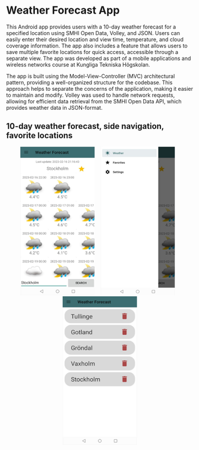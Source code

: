 # Weather Forecast App
This Android app provides users with a 10-day weather forecast for a specified location using SMHI Open Data, Volley, and JSON. Users can easily enter their desired location and view time, temperature, and cloud coverage information. The app also includes a feature that allows users to save multiple favorite locations for quick access, accessible through a separate view. The app was developed as part of a mobile applications and wireless networks course at Kungliga Tekniska Högskolan.

The app is built using the Model-View-Controller (MVC) architectural pattern, providing a well-organized structure for the codebase. This approach helps to separate the concerns of the application, making it easier to maintain and modify. Volley was used to handle network requests, allowing for efficient data retrieval from the SMHI Open Data API, which provides weather data in JSON-format.

## 10-day weather forecast, side navigation, favorite locations
<p align="center">
  <img src="weather_forecast.jpg" alt="Example image 1" width="200" height="400" style="display: inline-block;">
  &nbsp;&nbsp;
  <img src="side_navigation.jpg" alt="Example image 3" width="200" height="400" style="display: inline-block;">
  &nbsp;&nbsp;
  <img src="favorite_locations.jpg" alt="Example image 2" width="200" height="400" style="display: inline-block;">
</p>


